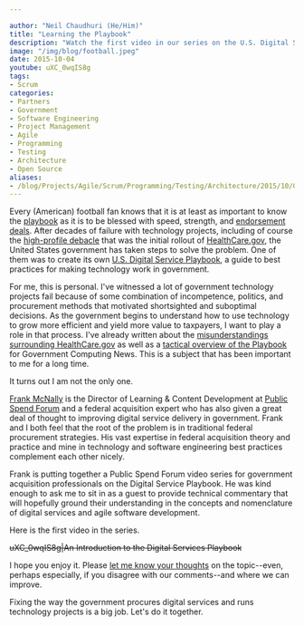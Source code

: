 ```yaml
---

author: "Neil Chaudhuri (He/Him)"
title: "Learning the Playbook"
description: "Watch the first video in our series on the U.S. Digital Service Playbook."
image: "/img/blog/football.jpeg"
date: 2015-10-04
youtube: uXC_0wqIS8g
tags:
- Scrum
categories: 
- Partners
- Government
- Software Engineering
- Project Management
- Agile
- Programming
- Testing
- Architecture
- Open Source
aliases: 
- /blog/Projects/Agile/Scrum/Programming/Testing/Architecture/2015/10/04/learning-the-playbook
---
```


Every (American) football fan knows that it is at least as important to know the [playbook](http://img.bleacherreport.net/img/article/media_slots/photos/001/558/123/0ce00cf13e22c6413c4ef2b397b39901_crop_exact.png?w=650&h=433&q=85)
as it is to be blessed with speed, strength, and [endorsement deals](https://www.youtube.com/watch?v=4FlwJwL6kdo). After decades
of failure with technology projects, including of course the [high-profile debacle](http://arstechnica.com/information-technology/2013/10/the-seven-deadly-sins-of-healthcare-gov/) 
that was the initial rollout of [HealthCare.gov](https://www.healthcare.gov/), the United States government has taken steps 
to solve the problem. One of them was to create its own
[U.S. Digital Service Playbook](https://playbook.cio.gov/), a guide to best practices for making technology work in government.

For me, this is personal. I've witnessed a lot of government technology projects fail because of some combination of incompetence, politics, and 
procurement methods that motivated shortsighted and suboptimal decisions. As the government begins to understand how to use 
technology to grow more efficient and yield more value to taxpayers, I want to play a role in that process. I've already written 
about the [misunderstandings surrounding HealthCare.gov](/blog/dont-go-chasing-waterfall) 
as well as a [tactical overview of the Playbook](http://gcn.com/articles/2014/09/10/digital-services-playbook-tactics.aspx) 
for Government Computing News. This is a subject that has been important to me for a long time.

It turns out I am not the only one.

[Frank McNally](https://twitter.com/NecessitysChild) is the Director of Learning & Content Development at 
[Public Spend Forum](http://publicspendforum.net/) and a federal acquisition expert who has also given a great deal of thought 
to improving digital service delivery in government. Frank and I both feel that the root of the problem
is in traditional federal procurement strategies. His vast expertise in federal acquisition theory and 
practice and mine in technology and software engineering best practices complement each other nicely. 

Frank is putting together a Public Spend Forum video series for government acquisition professionals on the Digital Service Playbook. 
He was kind enough to ask me to sit in as a guest to provide technical commentary that will hopefully ground their understanding in 
the concepts and nomenclature of digital services and agile software development. 
 
Here is the first video in the series.

~~uXC_0wqIS8g|An Introduction to the Digital Services Playbook~~


I hope you enjoy it. Please [let me know your thoughts](/contact) on the topic--even, perhaps especially, if you disagree 
with our comments--and where we can improve. 

Fixing the way the government procures digital services and runs technology projects is a big job. Let's do it together.


